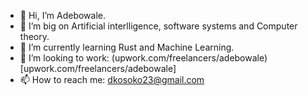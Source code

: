 - 👋 Hi, I’m Adebowale.
- 🔨 I’m big on Artificial interlligence, software systems and Computer theory.
- 🌱 I’m currently learning Rust and Machine Learning.
- 💞️ I’m looking to work: (upwork.com/freelancers/adebowale)[upwork.com/freelancers/adebowale]
- 📫 How to reach me: dkosoko23@gmail.com
